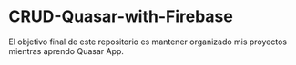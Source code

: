 # CRUD-Quasar-with-Firebase
El objetivo final de este repositorio es mantener organizado mis proyectos mientras aprendo Quasar App.
